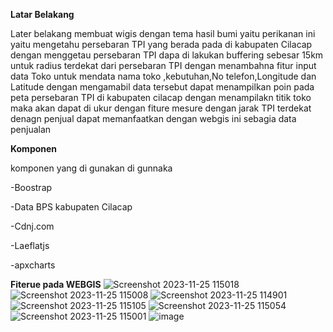 **Latar Belakang**

Later belakang membuat wigis dengan tema hasil bumi yaitu perikanan ini yaitu mengetahu persebaran TPI yang berada pada di kabupaten Cilacap dengan menggetau persebaran TPI dapa di lakukan buffering sebesar 15km untuk radius terdekat dari persebaran TPI dengan menambahna fitur input data Toko untuk mendata nama toko ,kebutuhan,No telefon,Longitude dan Latitude dengan mengamabil data tersebut dapat menampilkan poin pada peta persebaran TPI di kabupaten cilacap dengan menampilakn titik toko maka akan dapat di ukur dengan fiture mesure dengan jarak TPI terdekat denagn penjual dapat memanfaatkan dengan webgis ini sebagia data penjualan

**Komponen**

komponen yang di gunakan di gunnaka 

-Boostrap

-Data BPS kabupaten Cilacap 

-Cdnj.com

-Laeflatjs

-apxcharts

**Fiterue pada WEBGIS**
![Screenshot 2023-11-25 115018](https://github.com/jaluriski17/RESPONSI/assets/110984811/51ae8fa9-2c0f-43eb-bdb8-86a1786a38f5)
![Screenshot 2023-11-25 115008](https://github.com/jaluriski17/RESPONSI/assets/110984811/c203bae5-6cff-4f72-ad37-fa8690c4cee9)
![Screenshot 2023-11-25 114901](https://github.com/jaluriski17/RESPONSI/assets/110984811/77f06057-7446-4bc2-8f66-d5ee462f70c5)
![Screenshot 2023-11-25 115105](https://github.com/jaluriski17/RESPONSI/assets/110984811/2e7ec116-8f0e-4b33-9871-69cad9785f78)
![Screenshot 2023-11-25 115054](https://github.com/jaluriski17/RESPONSI/assets/110984811/33599904-5edc-4edd-9bf1-2abf5e106984)
![Screenshot 2023-11-25 115001](https://github.com/jaluriski17/RESPONSI/assets/110984811/851e1cdd-6568-495d-9223-932406bc7e7e)
![image](https://github.com/jaluriski17/RESPONSI/assets/110984811/19838083-aa23-4213-b368-23ae2e9313bd)







